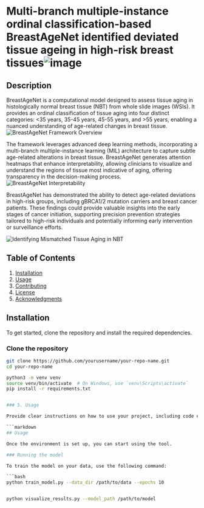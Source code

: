 # Multi-branch multiple-instance ordinal classification-based BreastAgeNet identified deviated tissue ageing in high-risk breast tissues![image](https://github.com/user-attachments/assets/f60b6c35-7267-49e1-a907-f2b32657d4cb)

## Description
BreastAgeNet is a computational model designed to assess tissue aging in histologically normal breast tissue (NBT) from whole slide images (WSIs). It provides an ordinal classification of tissue aging into four distinct categories: <35 years, 35-45 years, 45-55 years, and >55 years, enabling a nuanced understanding of age-related changes in breast tissue.
![BreastAgeNet Framework Overview](images/mismatched-aging.png)


The framework leverages advanced deep learning methods, incorporating a multi-branch multiple-instance learning (MIL) architecture to capture subtle age-related alterations in breast tissue. BreastAgeNet generates attention heatmaps that enhance interpretability, allowing clinicians to visualize and understand the regions of tissue most indicative of aging, offering transparency in the decision-making process.
![BreastAgeNet Interpretability](images/mismatched-aging.png)


BreastAgeNet has demonstrated the ability to detect age-related deviations in high-risk groups, including gBRCA1/2 mutation carriers and breast cancer patients. These findings could provide valuable insights into the early stages of cancer initiation, supporting precision prevention strategies tailored to high-risk individuals and potentially informing early intervention or surveillance efforts.

![Identifying Mismatched Tissue Aging in NBT](images/mismatched-aging.png)



## Table of Contents
1. [Installation](#installation)
2. [Usage](#usage)
3. [Contributing](#contributing)
4. [License](#license)
5. [Acknowledgments](#acknowledgments)


## Installation

To get started, clone the repository and install the required dependencies.

### Clone the repository

```bash
git clone https://github.com/yourusername/your-repo-name.git
cd your-repo-name

python3 -m venv venv
source venv/bin/activate  # On Windows, use `venv\Scripts\activate`
pip install -r requirements.txt


### 5. Usage

Provide clear instructions on how to use your project, including code examples if necessary.

```markdown
## Usage

Once the environment is set up, you can start using the tool.

### Running the model

To train the model on your data, use the following command:

```bash
python train_model.py --data_dir /path/to/data --epochs 10


python visualize_results.py --model_path /path/to/model



